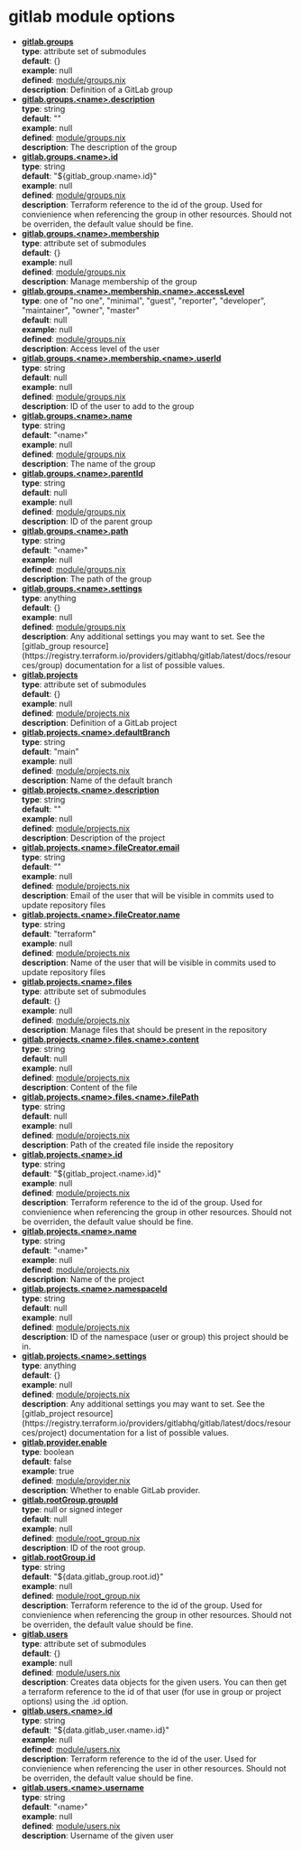 # gitlab module options

<ul>
<li>
  <b><u>gitlab.groups</u></b><br>
  <b>type</b>: attribute set of submodules<br>
  <b>default</b>: {}<br>
  <b>example</b>: null<br>
  <b>defined</b>: <a href="https://github.com/mdarocha/terranix-module-gitlab/tree/main/module/module/groups.nix">module/groups.nix</a><br>
  <b>description</b>: Definition of a GitLab group<br>
</li>
<li>
  <b><u>gitlab.groups.&lt;name&gt;.description</u></b><br>
  <b>type</b>: string<br>
  <b>default</b>: &#34;&#34;<br>
  <b>example</b>: null<br>
  <b>defined</b>: <a href="https://github.com/mdarocha/terranix-module-gitlab/tree/main/module/module/groups.nix">module/groups.nix</a><br>
  <b>description</b>: The description of the group<br>
</li>
<li>
  <b><u>gitlab.groups.&lt;name&gt;.id</u></b><br>
  <b>type</b>: string<br>
  <b>default</b>: &#34;${gitlab_group.‹name›.id}&#34;<br>
  <b>example</b>: null<br>
  <b>defined</b>: <a href="https://github.com/mdarocha/terranix-module-gitlab/tree/main/module/module/groups.nix">module/groups.nix</a><br>
  <b>description</b>: Terraform reference to the id of the group.
Used for convienience when referencing the group in other resources.
Should not be overriden, the default value should be fine.
<br>
</li>
<li>
  <b><u>gitlab.groups.&lt;name&gt;.membership</u></b><br>
  <b>type</b>: attribute set of submodules<br>
  <b>default</b>: {}<br>
  <b>example</b>: null<br>
  <b>defined</b>: <a href="https://github.com/mdarocha/terranix-module-gitlab/tree/main/module/module/groups.nix">module/groups.nix</a><br>
  <b>description</b>: Manage membership of the group<br>
</li>
<li>
  <b><u>gitlab.groups.&lt;name&gt;.membership.&lt;name&gt;.accessLevel</u></b><br>
  <b>type</b>: one of &#34;no one&#34;, &#34;minimal&#34;, &#34;guest&#34;, &#34;reporter&#34;, &#34;developer&#34;, &#34;maintainer&#34;, &#34;owner&#34;, &#34;master&#34;<br>
  <b>default</b>: null<br>
  <b>example</b>: null<br>
  <b>defined</b>: <a href="https://github.com/mdarocha/terranix-module-gitlab/tree/main/module/module/groups.nix">module/groups.nix</a><br>
  <b>description</b>: Access level of the user<br>
</li>
<li>
  <b><u>gitlab.groups.&lt;name&gt;.membership.&lt;name&gt;.userId</u></b><br>
  <b>type</b>: string<br>
  <b>default</b>: null<br>
  <b>example</b>: null<br>
  <b>defined</b>: <a href="https://github.com/mdarocha/terranix-module-gitlab/tree/main/module/module/groups.nix">module/groups.nix</a><br>
  <b>description</b>: ID of the user to add to the group<br>
</li>
<li>
  <b><u>gitlab.groups.&lt;name&gt;.name</u></b><br>
  <b>type</b>: string<br>
  <b>default</b>: &#34;‹name›&#34;<br>
  <b>example</b>: null<br>
  <b>defined</b>: <a href="https://github.com/mdarocha/terranix-module-gitlab/tree/main/module/module/groups.nix">module/groups.nix</a><br>
  <b>description</b>: The name of the group<br>
</li>
<li>
  <b><u>gitlab.groups.&lt;name&gt;.parentId</u></b><br>
  <b>type</b>: string<br>
  <b>default</b>: null<br>
  <b>example</b>: null<br>
  <b>defined</b>: <a href="https://github.com/mdarocha/terranix-module-gitlab/tree/main/module/module/groups.nix">module/groups.nix</a><br>
  <b>description</b>: ID of the parent group<br>
</li>
<li>
  <b><u>gitlab.groups.&lt;name&gt;.path</u></b><br>
  <b>type</b>: string<br>
  <b>default</b>: &#34;‹name›&#34;<br>
  <b>example</b>: null<br>
  <b>defined</b>: <a href="https://github.com/mdarocha/terranix-module-gitlab/tree/main/module/module/groups.nix">module/groups.nix</a><br>
  <b>description</b>: The path of the group<br>
</li>
<li>
  <b><u>gitlab.groups.&lt;name&gt;.settings</u></b><br>
  <b>type</b>: anything<br>
  <b>default</b>: {}<br>
  <b>example</b>: null<br>
  <b>defined</b>: <a href="https://github.com/mdarocha/terranix-module-gitlab/tree/main/module/module/groups.nix">module/groups.nix</a><br>
  <b>description</b>: Any additional settings you may want to set.
See the [gitlab_group resource](https://registry.terraform.io/providers/gitlabhq/gitlab/latest/docs/resources/group)
documentation for a list of possible values.
<br>
</li>
<li>
  <b><u>gitlab.projects</u></b><br>
  <b>type</b>: attribute set of submodules<br>
  <b>default</b>: {}<br>
  <b>example</b>: null<br>
  <b>defined</b>: <a href="https://github.com/mdarocha/terranix-module-gitlab/tree/main/module/module/projects.nix">module/projects.nix</a><br>
  <b>description</b>: Definition of a GitLab project<br>
</li>
<li>
  <b><u>gitlab.projects.&lt;name&gt;.defaultBranch</u></b><br>
  <b>type</b>: string<br>
  <b>default</b>: &#34;main&#34;<br>
  <b>example</b>: null<br>
  <b>defined</b>: <a href="https://github.com/mdarocha/terranix-module-gitlab/tree/main/module/module/projects.nix">module/projects.nix</a><br>
  <b>description</b>: Name of the default branch<br>
</li>
<li>
  <b><u>gitlab.projects.&lt;name&gt;.description</u></b><br>
  <b>type</b>: string<br>
  <b>default</b>: &#34;&#34;<br>
  <b>example</b>: null<br>
  <b>defined</b>: <a href="https://github.com/mdarocha/terranix-module-gitlab/tree/main/module/module/projects.nix">module/projects.nix</a><br>
  <b>description</b>: Description of the project<br>
</li>
<li>
  <b><u>gitlab.projects.&lt;name&gt;.fileCreator.email</u></b><br>
  <b>type</b>: string<br>
  <b>default</b>: &#34;&#34;<br>
  <b>example</b>: null<br>
  <b>defined</b>: <a href="https://github.com/mdarocha/terranix-module-gitlab/tree/main/module/module/projects.nix">module/projects.nix</a><br>
  <b>description</b>: Email of the user that will be visible in commits used to update repository files<br>
</li>
<li>
  <b><u>gitlab.projects.&lt;name&gt;.fileCreator.name</u></b><br>
  <b>type</b>: string<br>
  <b>default</b>: &#34;terraform&#34;<br>
  <b>example</b>: null<br>
  <b>defined</b>: <a href="https://github.com/mdarocha/terranix-module-gitlab/tree/main/module/module/projects.nix">module/projects.nix</a><br>
  <b>description</b>: Name of the user that will be visible in commits used to update repository files<br>
</li>
<li>
  <b><u>gitlab.projects.&lt;name&gt;.files</u></b><br>
  <b>type</b>: attribute set of submodules<br>
  <b>default</b>: {}<br>
  <b>example</b>: null<br>
  <b>defined</b>: <a href="https://github.com/mdarocha/terranix-module-gitlab/tree/main/module/module/projects.nix">module/projects.nix</a><br>
  <b>description</b>: Manage files that should be present in the repository<br>
</li>
<li>
  <b><u>gitlab.projects.&lt;name&gt;.files.&lt;name&gt;.content</u></b><br>
  <b>type</b>: string<br>
  <b>default</b>: null<br>
  <b>example</b>: null<br>
  <b>defined</b>: <a href="https://github.com/mdarocha/terranix-module-gitlab/tree/main/module/module/projects.nix">module/projects.nix</a><br>
  <b>description</b>: Content of the file<br>
</li>
<li>
  <b><u>gitlab.projects.&lt;name&gt;.files.&lt;name&gt;.filePath</u></b><br>
  <b>type</b>: string<br>
  <b>default</b>: null<br>
  <b>example</b>: null<br>
  <b>defined</b>: <a href="https://github.com/mdarocha/terranix-module-gitlab/tree/main/module/module/projects.nix">module/projects.nix</a><br>
  <b>description</b>: Path of the created file inside the repository<br>
</li>
<li>
  <b><u>gitlab.projects.&lt;name&gt;.id</u></b><br>
  <b>type</b>: string<br>
  <b>default</b>: &#34;${gitlab_project.‹name›.id}&#34;<br>
  <b>example</b>: null<br>
  <b>defined</b>: <a href="https://github.com/mdarocha/terranix-module-gitlab/tree/main/module/module/projects.nix">module/projects.nix</a><br>
  <b>description</b>: Terraform reference to the id of the group.
Used for convienience when referencing the group in other resources.
Should not be overriden, the default value should be fine.
<br>
</li>
<li>
  <b><u>gitlab.projects.&lt;name&gt;.name</u></b><br>
  <b>type</b>: string<br>
  <b>default</b>: &#34;‹name›&#34;<br>
  <b>example</b>: null<br>
  <b>defined</b>: <a href="https://github.com/mdarocha/terranix-module-gitlab/tree/main/module/module/projects.nix">module/projects.nix</a><br>
  <b>description</b>: Name of the project<br>
</li>
<li>
  <b><u>gitlab.projects.&lt;name&gt;.namespaceId</u></b><br>
  <b>type</b>: string<br>
  <b>default</b>: null<br>
  <b>example</b>: null<br>
  <b>defined</b>: <a href="https://github.com/mdarocha/terranix-module-gitlab/tree/main/module/module/projects.nix">module/projects.nix</a><br>
  <b>description</b>: ID of the namespace (user or group) this project should be in.<br>
</li>
<li>
  <b><u>gitlab.projects.&lt;name&gt;.settings</u></b><br>
  <b>type</b>: anything<br>
  <b>default</b>: {}<br>
  <b>example</b>: null<br>
  <b>defined</b>: <a href="https://github.com/mdarocha/terranix-module-gitlab/tree/main/module/module/projects.nix">module/projects.nix</a><br>
  <b>description</b>: Any additional settings you may want to set.
See the [gitlab_project resource](https://registry.terraform.io/providers/gitlabhq/gitlab/latest/docs/resources/project)
documentation for a list of possible values.
<br>
</li>
<li>
  <b><u>gitlab.provider.enable</u></b><br>
  <b>type</b>: boolean<br>
  <b>default</b>: false<br>
  <b>example</b>: true<br>
  <b>defined</b>: <a href="https://github.com/mdarocha/terranix-module-gitlab/tree/main/module/module/provider.nix">module/provider.nix</a><br>
  <b>description</b>: Whether to enable GitLab provider.<br>
</li>
<li>
  <b><u>gitlab.rootGroup.groupId</u></b><br>
  <b>type</b>: null or signed integer<br>
  <b>default</b>: null<br>
  <b>example</b>: null<br>
  <b>defined</b>: <a href="https://github.com/mdarocha/terranix-module-gitlab/tree/main/module/module/root_group.nix">module/root_group.nix</a><br>
  <b>description</b>: ID of the root group.
<br>
</li>
<li>
  <b><u>gitlab.rootGroup.id</u></b><br>
  <b>type</b>: string<br>
  <b>default</b>: &#34;${data.gitlab_group.root.id}&#34;<br>
  <b>example</b>: null<br>
  <b>defined</b>: <a href="https://github.com/mdarocha/terranix-module-gitlab/tree/main/module/module/root_group.nix">module/root_group.nix</a><br>
  <b>description</b>: Terraform reference to the id of the group.
Used for convienience when referencing the group in other resources.
Should not be overriden, the default value should be fine.
<br>
</li>
<li>
  <b><u>gitlab.users</u></b><br>
  <b>type</b>: attribute set of submodules<br>
  <b>default</b>: {}<br>
  <b>example</b>: null<br>
  <b>defined</b>: <a href="https://github.com/mdarocha/terranix-module-gitlab/tree/main/module/module/users.nix">module/users.nix</a><br>
  <b>description</b>: Creates data objects for the given users.
You can then get a terraform reference to the id of that user
(for use in group or project options) using the .id option.
<br>
</li>
<li>
  <b><u>gitlab.users.&lt;name&gt;.id</u></b><br>
  <b>type</b>: string<br>
  <b>default</b>: &#34;${data.gitlab_user.‹name›.id}&#34;<br>
  <b>example</b>: null<br>
  <b>defined</b>: <a href="https://github.com/mdarocha/terranix-module-gitlab/tree/main/module/module/users.nix">module/users.nix</a><br>
  <b>description</b>: Terraform reference to the id of the user.
Used for convienience when referencing the user in other resources.
Should not be overriden, the default value should be fine.
<br>
</li>
<li>
  <b><u>gitlab.users.&lt;name&gt;.username</u></b><br>
  <b>type</b>: string<br>
  <b>default</b>: &#34;‹name›&#34;<br>
  <b>example</b>: null<br>
  <b>defined</b>: <a href="https://github.com/mdarocha/terranix-module-gitlab/tree/main/module/module/users.nix">module/users.nix</a><br>
  <b>description</b>: Username of the given user<br>
</li>
</ul>
